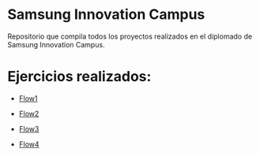# Samsung Innovation Campus 
Repositorio que compila todos los proyectos realizados en el diplomado de Samsung Innovation Campus. 

# Ejercicios realizados:

- [Flow1](https://github.com/angelumoca21/SamsungInnovationCampus/tree/main/flow1) 

- [Flow2](https://github.com/angelumoca21/SamsungInnovationCampus/tree/main/flow2) 

- [Flow3](https://github.com/angelumoca21/SamsungInnovationCampus/tree/main/flow3) 

- [Flow4]() 